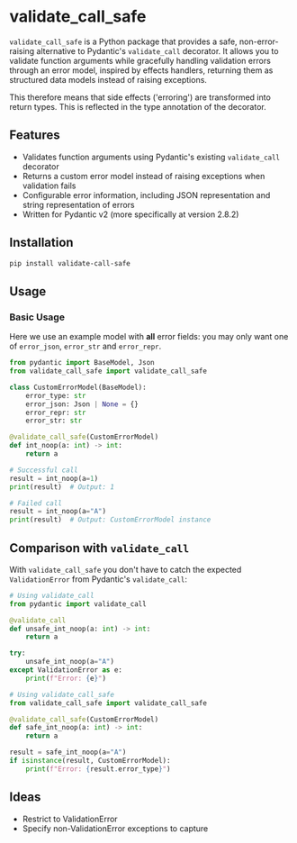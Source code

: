 # validate_call_safe

`validate_call_safe` is a Python package that provides a safe, non-error-raising alternative to Pydantic's `validate_call` decorator.
It allows you to validate function arguments while gracefully handling validation errors through an error model,
inspired by effects handlers, returning them as structured data models instead of raising exceptions.

This therefore means that side effects ('erroring') are transformed into return types. This is
reflected in the type annotation of the decorator.

## Features

- Validates function arguments using Pydantic's existing `validate_call` decorator
- Returns a custom error model instead of raising exceptions when validation fails
- Configurable error information, including JSON representation and string representation of errors
- Written for Pydantic v2 (more specifically at version 2.8.2)

## Installation

```bash
pip install validate-call-safe
```

## Usage

### Basic Usage

Here we use an example model with **all** error fields: you may only want one of `error_json`,
`error_str` and `error_repr`.

```python
from pydantic import BaseModel, Json
from validate_call_safe import validate_call_safe

class CustomErrorModel(BaseModel):
    error_type: str
    error_json: Json | None = {}
    error_repr: str
    error_str: str

@validate_call_safe(CustomErrorModel)
def int_noop(a: int) -> int:
    return a

# Successful call
result = int_noop(a=1)
print(result)  # Output: 1

# Failed call
result = int_noop(a="A")
print(result)  # Output: CustomErrorModel instance
```

## Comparison with `validate_call`

With `validate_call_safe` you don't have to catch the expected `ValidationError` from Pydantic's `validate_call`:

```python
# Using validate_call
from pydantic import validate_call

@validate_call
def unsafe_int_noop(a: int) -> int:
    return a

try:
    unsafe_int_noop(a="A")
except ValidationError as e:
    print(f"Error: {e}")

# Using validate_call_safe
from validate_call_safe import validate_call_safe

@validate_call_safe(CustomErrorModel)
def safe_int_noop(a: int) -> int:
    return a

result = safe_int_noop(a="A")
if isinstance(result, CustomErrorModel):
    print(f"Error: {result.error_type}")
```

## Ideas

- Restrict to ValidationError
- Specify non-ValidationError exceptions to capture
